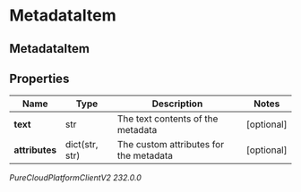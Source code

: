 # MetadataItem

## MetadataItem

## Properties

|Name | Type | Description | Notes|
|------------ | ------------- | ------------- | -------------|
| **text** | str | The text contents of the metadata | [optional] |
| **attributes** | dict(str, str) | The custom attributes for the metadata | [optional] |



_PureCloudPlatformClientV2 232.0.0_
